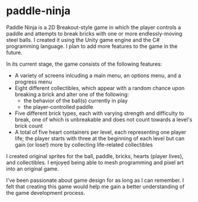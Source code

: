 # paddle-ninja

Paddle Ninja is a 2D Breakout-style game in which the player controls a paddle and attempts to break bricks with one or more 
endlessly-moving steel balls. I created it using the Unity game engine and the C# programming language. I plan to add more features to the
game in the future.

In its current stage, the game consists of the following features:
  - A variety of screens inlcuding a main menu, an options menu, and a progress menu
  - Eight different collectibles, which appear with a random chance upon breaking a brick and alter one of the following:
    - the behavior of the ball(s) currently in play
    - the player-controlled paddle
  - Five different brick types, each with varying strength and difficulty to break, one of which is unbreakable and does not count towards
    a level's brick count
  - A total of five heart containers per level, each representing one player life; the player starts with three at the beginning of each level
    but can gain (or lose!) more by collecting life-related collectibles

I created original sprites for the ball, paddle, bricks, hearts (player lives), and collectibles. I enjoyed being able to mesh programming and pixel
art into an original game.

I've been passionate about game design for as long as I can remember. I felt that creating this game would help me gain a better understanding
of the game development process.
